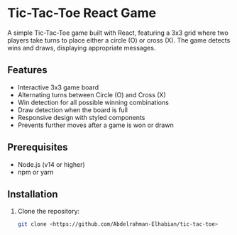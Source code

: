 # Tic-Tac-Toe React Game

A simple Tic-Tac-Toe game built with React, featuring a 3x3 grid where two players take turns to place either a circle (O) or cross (X). The game detects wins and draws, displaying appropriate messages.

## Features

- Interactive 3x3 game board
- Alternating turns between Circle (O) and Cross (X)
- Win detection for all possible winning combinations
- Draw detection when the board is full
- Responsive design with styled components
- Prevents further moves after a game is won or drawn

## Prerequisites

- Node.js (v14 or higher)
- npm or yarn

## Installation

1. Clone the repository:
   ```bash
   git clone <https://github.com/Abdelrahman-Elhabian/tic-tac-toe>
